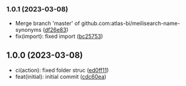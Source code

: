 ## <small>1.0.1 (2023-03-08)</small>

* Merge branch 'master' of github.com:atlas-bi/meilisearch-name-synonyms ([df26e83](https://github.com/atlas-bi/meilisearch-name-synonyms/commit/df26e83))
* fix(import): fixed import ([bc25753](https://github.com/atlas-bi/meilisearch-name-synonyms/commit/bc25753))

## 1.0.0 (2023-03-08)

- ci(action): fixed folder struc ([ed0ff11](https://github.com/atlas-bi/meilisearch-name-synonyms/commit/ed0ff11))
- feat(initial): initial commit ([cdc60ea](https://github.com/atlas-bi/meilisearch-name-synonyms/commit/cdc60ea))
